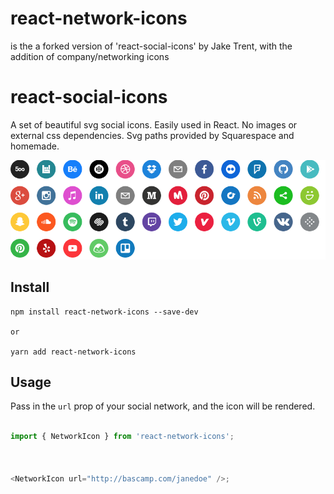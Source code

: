 # react-network-icons

is the a forked version of 'react-social-icons' by Jake Trent, with the addition of company/networking icons 

# react-social-icons

A set of beautiful svg social icons.  Easily used in React.  No images or external css dependencies.  Svg paths provided by Squarespace and homemade.

![social network icons](./sampleshot.png)

## Install

```
npm install react-network-icons --save-dev

or 

yarn add react-network-icons
```

## Usage

Pass in the `url` prop of your social network, and the icon will be rendered.

```js

import { NetworkIcon } from 'react-network-icons';



<NetworkIcon url="http://bascamp.com/janedoe" />;

```

<!-- See more [usage options on the example site](http://jaketrent.github.io/react-social-icons/). -->
<!-- 
## Rebuild Examples

```
git checkout gh-pages
git rebase master
sh scripts/gen-gh-pages.sh
``` -->
